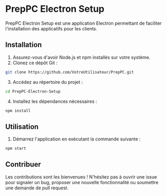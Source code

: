 # PrepPC Electron Setup

PrepPC Electron Setup est une application Electron permettant de faciliter l'installation des applicatifs pour les clients.

## Installation 
1. Assurez-vous d'avoir Node.js et npm installés sur votre système. 
2. Clonez ce dépôt Git :

```bash
git clone https://github.com/VotreUtilisateur/PrepPC.git
``` 
3. Accédez au répertoire du projet :

```bash
cd PrepPC-Electron-Setup
``` 
4. Installez les dépendances nécessaires :

```bash
npm install
```
## Utilisation 
1. Démarrez l'application en exécutant la commande suivante :

```bash
npm start
``` 
## Contribuer

Les contributions sont les bienvenues ! N'hésitez pas à ouvrir une issue pour signaler un bug, proposer une nouvelle fonctionnalité ou soumettre une demande de pull request.
